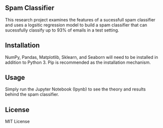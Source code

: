## Spam Classifier
This research project examines the features of a sucessfull spam classifier and uses a logsitic regression
model to build a spam classifier that can sucessfully classify up to 93% of emails in a test setting.

## Installation

NumPy, Pandas, Matplotlib, Sklearn, and Seaborn will need to be installed
in addition to Python 3. Pip is recommended as the installation mechanism. 


## Usage

Simply run the Jupyter Notebook (Ipynb) to see the theory and results behind the spam classifier.


## License
MIT License
